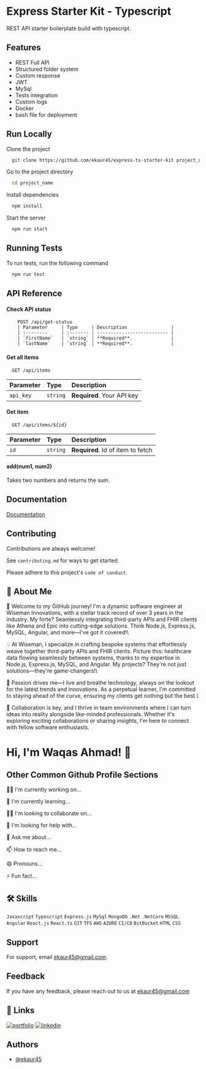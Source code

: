 
# Express Starter Kit - Typescript

REST API starter boilerplate build with typescript.


## Features

- REST Full API
- Structured folder system
- Custom response
- JWT
- MySql
- Tests integration
- Custom logs
- Docker
- bash file for deployment


## Run Locally

Clone the project

```bash
  git clone https://github.com/ekaur45/express-ts-starter-kit project_name
```

Go to the project directory

```bash
  cd project_name
```

Install dependencies

```bash
  npm install
```

Start the server

```bash
  npm run start
```


## Running Tests

To run tests, run the following command

```bash
  npm run test
```


## API Reference

#### Check API status
```http
    POST /api/get-status
    | Parameter     | Type     | Description                |
    | :--------     | :------- | :------------------------- |
    | `firstName`   | `string` | **Required**.              |
    | `lastName`    | `string` | **Required**.              |
```

#### Get all items

```http
  GET /api/items
```

| Parameter | Type     | Description                |
| :-------- | :------- | :------------------------- |
| `api_key` | `string` | **Required**. Your API key |

#### Get item

```http
  GET /api/items/${id}
```

| Parameter | Type     | Description                       |
| :-------- | :------- | :-------------------------------- |
| `id`      | `string` | **Required**. Id of item to fetch |

#### add(num1, num2)

Takes two numbers and returns the sum.


## Documentation

[Documentation](https://linktodocumentation)


## Contributing

Contributions are always welcome!

See `contributing.md` for ways to get started.

Please adhere to this project's `code of conduct`.


## 🚀 About Me
🚀 Welcome to my GitHub journey! I'm a dynamic software engineer at Wiseman Innovations, with a stellar track record of over 3 years in the industry. My forte? Seamlessly integrating third-party APIs and FHIR clients like Athena and Epic into cutting-edge solutions. Think Node.js, Express.js, MySQL, Angular, and more—I've got it covered!\

💡 At Wiseman, I specialize in crafting bespoke systems that effortlessly weave together third-party APIs and FHIR clients. Picture this: healthcare data flowing seamlessly between systems, thanks to my expertise in Node.js, Express.js, MySQL, and Angular. My projects? They're not just solutions—they're game-changers!\

🌟 Passion drives me—I live and breathe technology, always on the lookout for the latest trends and innovations. As a perpetual learner, I'm committed to staying ahead of the curve, ensuring my clients get nothing but the best.\

🤝 Collaboration is key, and I thrive in team environments where I can turn ideas into reality alongside like-minded professionals. Whether it's exploring exciting collaborations or sharing insights, I'm here to connect with fellow software enthusiasts.


# Hi, I'm Waqas Ahmad! 👋


## Other Common Github Profile Sections
👩‍💻 I'm currently working on...

🧠 I'm currently learning...

👯‍♀️ I'm looking to collaborate on...

🤔 I'm looking for help with...

💬 Ask me about...

📫 How to reach me...

😄 Pronouns...

⚡️ Fun fact...


## 🛠 Skills
```Javascript``` ```Typescript``` ```Express.js``` ```MySql``` ```MongoDb``` ```.Net``` ```.NetCore``` ```MSSQL``` ```Angular``` ```React.js``` ```React.ts``` ```GIT``` ```TFS``` ```AWS``` ```AZURE``` ```CI/CD``` ```BitBucket``` ```HTML``` ```CSS```


## Support

For support, email ekaur45@gmail.com.


## Feedback

If you have any feedback, please reach out to us at ekaur45@gmail.com


## 🔗 Links
[![portfolio](https://img.shields.io/badge/my_portfolio-000?style=for-the-badge&logo=ko-fi&logoColor=white)](https://ekaur45.github.io/ekaur45/)
[![linkedin](https://img.shields.io/badge/linkedin-0A66C2?style=for-the-badge&logo=linkedin&logoColor=white)](https://www.linkedin.com/in/ekaur45)


## Authors

- [@ekaur45](https://github.com/ekaur45)

